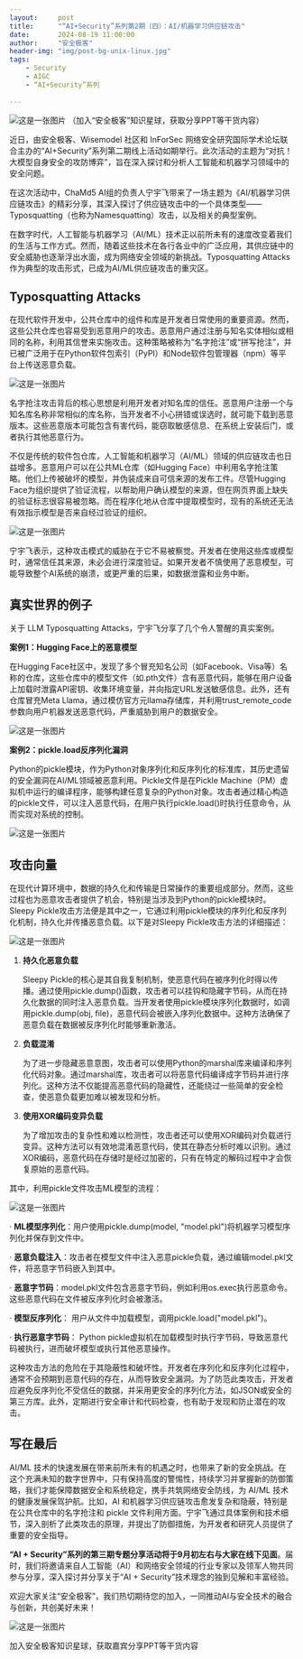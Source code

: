 ```yaml
---
layout:     post
title:      "“AI+Security”系列第2期（四）：AI/机器学习供应链攻击"
date:       2024-08-19 11:00:00
author:     "安全极客"
header-img: "img/post-bg-unix-linux.jpg"
tags:
    - Security
    - AIGC
    - “AI+Security”系列
  
---
```



![这是一张图片](https://www.gptsecurity.info/img/in-post/0807/01.jpg)
（加入“安全极客”知识星球，获取分享PPT等干货内容）

近日，由安全极客、Wisemodel 社区和 InForSec 网络安全研究国际学术论坛联合主办的“AI+Security”系列第二期线上活动如期举行。此次活动的主题为“对抗！大模型自身安全的攻防博弈”，旨在深入探讨和分析人工智能和机器学习领域中的安全问题。

在这次活动中，ChaMd5 AI组的负责人宁宇飞带来了一场主题为《AI/机器学习供应链攻击》的精彩分享，其深入探讨了供应链攻击中的一个具体类型——Typosquatting（也称为Namesquatting）攻击，以及相关的典型案例。

在数字时代，人工智能与机器学习（AI/ML）技术正以前所未有的速度改变着我们的生活与工作方式。然而，随着这些技术在各行各业中的广泛应用，其供应链中的安全威胁也逐渐浮出水面，成为网络安全领域的新挑战。Typosquatting Attacks作为典型的攻击形式，已成为AI/ML供应链攻击的重灾区。

## Typosquatting Attacks

在现代软件开发中，公共仓库中的组件和库是开发者日常使用的重要资源。然而，这些公共仓库也容易受到恶意用户的攻击。恶意用户通过注册与知名实体相似或相同的名称，利用其信誉来实施攻击。这种策略被称为“名字抢注”或“拼写抢注”，并已被广泛用于在Python软件包索引（PyPI）和Node软件包管理器（npm）等平台上传送恶意负载。

![这是一张图片](https://www.gptsecurity.info/img/in-post/0819/01.jpg)

名字抢注攻击背后的核心思想是利用开发者对知名库的信任。恶意用户注册一个与知名库名称非常相似的库名称，当开发者不小心拼错或误选时，就可能下载到恶意版本。这些恶意版本可能包含有害代码，能窃取敏感信息、在系统上安装后门，或者执行其他恶意行为。

不仅是传统的软件包仓库，人工智能和机器学习（AI/ML）领域的供应链攻击也日益增多。恶意用户可以在公共ML仓库（如Hugging Face）中利用名字抢注策略。他们上传被破坏的模型，并伪装成来自可信来源的发布工件。尽管Hugging Face为组织提供了验证流程，以帮助用户确认模型的来源，但在网页界面上缺失的验证标志很容易被忽略。而在程序化地从仓库中提取模型时，现有的系统还无法有效指示模型是否来自经过验证的组织。

![这是一张图片](https://www.gptsecurity.info/img/in-post/0819/02.jpg)

宁宇飞表示，这种攻击模式的威胁在于它不易被察觉。开发者在使用这些库或模型时，通常信任其来源，未必会进行深度验证。如果开发者不慎使用了恶意模型，可能导致整个AI系统的崩溃，或更严重的后果，如数据泄露和业务中断。

## 真实世界的例子

关于 LLM Typosquatting Attacks，宁宇飞分享了几个令人警醒的真实案例。

**案例1：Hugging Face上的恶意模型**

在Hugging Face社区中，发现了多个冒充知名公司（如Facebook、Visa等）名称的仓库，这些仓库中的模型文件（如.pth文件）含有恶意代码，能够在用户设备上加载时泄露API密钥、收集环境变量，并向指定URL发送敏感信息。此外，还有仓库冒充Meta Llama，通过模仿官方元llama存储库，并利用trust_remote_code参数向用户机器发送恶意代码，严重威胁到用户的数据安全。

![这是一张图片](https://www.gptsecurity.info/img/in-post/0819/03.jpg)

**案例2：pickle.load反序列化漏洞**

Python的pickle模块，作为Python对象序列化和反序列化的标准库，其历史遗留的安全漏洞在AI/ML领域被恶意利用。Pickle文件是在Pickle Machine（PM）虚拟机中运行的编译程序，能够构建任意复杂的Python对象。攻击者通过精心构造的pickle文件，可以注入恶意代码，在用户执行pickle.load()时执行任意命令，从而实现对系统的控制。

![这是一张图片](https://www.gptsecurity.info/img/in-post/0819/04.jpg)

## 攻击向量

在现代计算环境中，数据的持久化和传输是日常操作的重要组成部分。然而，这些过程也为恶意攻击者提供了机会，特别是当涉及到Python的pickle模块时。Sleepy Pickle攻击方法便是其中之一，它通过利用pickle模块的序列化和反序列化机制，持久化并传播恶意负载。以下是对Sleepy Pickle攻击方法的详细描述：

![这是一张图片](https://www.gptsecurity.info/img/in-post/0819/05.jpg)

1. **持久化恶意负载**

   Sleepy Pickle的核心是其自我复制机制，使恶意代码在被序列化时得以传播。通过使用pickle.dump()函数，攻击者可以挂钩和隐藏字节码，从而在持久化数据的同时注入恶意负载。当开发者使用pickle模块序列化数据时，如调用pickle.dump(obj, file)，恶意代码会被嵌入序列化数据中。这种方法确保了恶意负载在数据被反序列化时能够重新激活。

2. **负载混淆**

   为了进一步隐藏恶意意图，攻击者可以使用Python的marshal库来编译和序列化代码对象。通过marshal库，攻击者可以将恶意代码编译成字节码并进行序列化。这种方法不仅能提高恶意代码的隐藏性，还能绕过一些简单的安全检查，使恶意负载更加难以被发现和分析。

3. **使用XOR编码变异负载**

   为了增加攻击的复杂性和难以检测性，攻击者还可以使用XOR编码对负载进行变异。这种方法可以有效地混淆恶意代码，使其在静态分析时难以识别。通过XOR编码，恶意代码在存储时是经过加密的，只有在特定的解码过程中才会恢复原始的恶意代码。

其中，利用pickle文件攻击ML模型的流程：

![这是一张图片](https://www.gptsecurity.info/img/in-post/0819/06.jpg)

· **ML模型序列化**：用户使用pickle.dump(model, "model.pkl")将机器学习模型序列化并保存到文件中。

· **恶意负载注入**：攻击者在模型文件中注入恶意pickle负载，通过编辑model.pkl文件，将恶意字节码嵌入到其中。

· **恶意字节码**：model.pkl文件包含恶意字节码，例如利用os.exec执行恶意命令。这些恶意代码在文件被反序列化时会被激活。

· **模型反序列化**： 用户从文件中加载模型，调用pickle.load("model.pkl")。

· **执行恶意字节码**： Python pickle虚拟机在加载模型时执行字节码，导致恶意代码被执行，进而破坏模型或执行其他恶意操作。

这种攻击方法的危险在于其隐蔽性和破坏性。开发者在序列化和反序列化过程中，通常不会预期到恶意代码的存在，从而导致安全漏洞。为了防范此类攻击，开发者应避免反序列化不受信任的数据，并采用更安全的序列化方法，如JSON或安全的第三方库。此外，定期进行安全审计和代码检查，也有助于发现和防止潜在的攻击。

## 写在最后

AI/ML 技术的快速发展在带来前所未有的机遇之时，也带来了新的安全挑战。在这个充满未知的数字世界中，只有保持高度的警惕性，持续学习并掌握新的防御策略，我们才能保障数据安全和系统稳定，携手共筑网络安全防线，为 AI/ML 技术的健康发展保驾护航。比如，AI 和机器学习供应链攻击愈发复杂和隐蔽，特别是在公共仓库中的名字抢注和 pickle 文件利用方面。宁宇飞通过具体案例和技术细节，深入剖析了此类攻击的原理，并提出了防御措施，为开发者和研究人员提供了重要的安全指导。

**“AI + Security”系列的第三期专题分享活动将于9月初左右与大家在线下见面**。届时，我们将邀请来自人工智能（AI）和网络安全领域的行业专家以及领军人物共同参与分享，深入探讨并分享关于“AI + Security”技术理念的独到见解和丰富经验。

欢迎大家关注“安全极客”，我们热切期待您的加入，一同推动AI与安全技术的融合与创新，共创美好未来！

![这是一张图片](https://www.gptsecurity.info/img/in-post/0814/14.jpg)

加入安全极客知识星球，获取嘉宾分享PPT等干货内容


